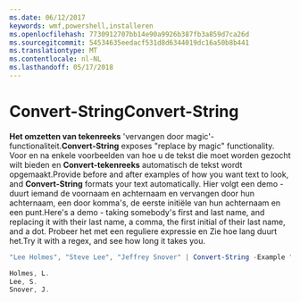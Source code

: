```yaml
---
ms.date: 06/12/2017
keywords: wmf,powershell,installeren
ms.openlocfilehash: 7730912707bb14e90a9926b387fb3a859d7ca26d
ms.sourcegitcommit: 54534635eedacf531d8d6344019dc16a50b8b441
ms.translationtype: MT
ms.contentlocale: nl-NL
ms.lasthandoff: 05/17/2018
---
```

# <a name="convert-string"></a><span data-ttu-id="aede9-102">Convert-String</span><span class="sxs-lookup"><span data-stu-id="aede9-102">Convert-String</span></span>
<span data-ttu-id="aede9-103">**Het omzetten van tekenreeks** 'vervangen door magic'-functionaliteit.</span><span class="sxs-lookup"><span data-stu-id="aede9-103">**Convert-String** exposes "replace by magic" functionality.</span></span> <span data-ttu-id="aede9-104">Voor en na enkele voorbeelden van hoe u de tekst die moet worden gezocht wilt bieden en **Convert-tekenreeks** automatisch de tekst wordt opgemaakt.</span><span class="sxs-lookup"><span data-stu-id="aede9-104">Provide before and after examples of how you want text to look, and **Convert-String** formats your text automatically.</span></span> <span data-ttu-id="aede9-105">Hier volgt een demo - duurt iemand de voornaam en achternaam en vervangen door hun achternaam, een door komma's, de eerste initiële van hun achternaam en een punt.</span><span class="sxs-lookup"><span data-stu-id="aede9-105">Here's a demo - taking somebody's first and last name, and replacing it with their last name, a comma, the first initial of their last name, and a dot.</span></span> <span data-ttu-id="aede9-106">Probeer het met een reguliere expressie en Zie hoe lang duurt het.</span><span class="sxs-lookup"><span data-stu-id="aede9-106">Try it with a regex, and see how long it takes you.</span></span>

```powershell
"Lee Holmes", "Steve Lee", "Jeffrey Snover" | Convert-String -Example "Bill Gates=Gates, B.","John Smith=Smith, J."

Holmes, L.
Lee, S.
Snover, J.
```
